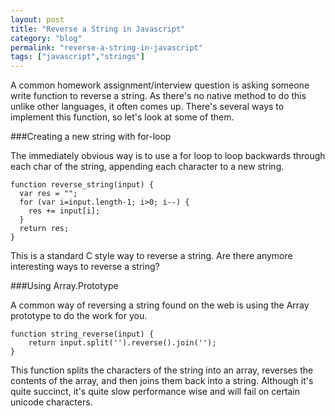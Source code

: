 ```yaml
---
layout: post
title: "Reverse a String in Javascript"
category: "blog"
permalink: "reverse-a-string-in-javascript"
tags: ["javascript","strings"]
---
```


A common homework assignment/interview question is asking someone write function to reverse a string. As there's no native method to do this unlike other languages, it often comes up. There's several ways to implement this function, so let's look at some of them.

###Creating a new string with for-loop

The immediately obvious way is to use a for loop to loop backwards through each char of the string, appending each character to a new string.

    function reverse_string(input) {
      var res = "";
      for (var i=input.length-1; i>0; i--) {
        res += input[i];
      }
      return res;
    }

This is a standard C style way to reverse a string. Are there anymore interesting ways to reverse a string?

###Using Array.Prototype

A common way of reversing a string found on the web is using the Array prototype to do the work for you.

    function string_reverse(input) {
        return input.split('').reverse().join('');
    }

This function splits the characters of the string into an array, reverses the contents of the array, and then joins them back into a string. Although it's quite succinct, it's quite slow performance wise and will fail on certain unicode characters.



